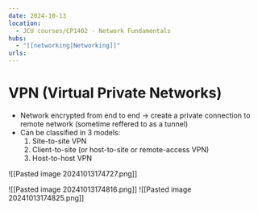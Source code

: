 ```yaml
---
date: 2024-10-13
location:
  - JCU courses/CP1402 - Network Fundamentals
hubs:
  - "[[networking|Networking]]"
urls:
---
```


# VPN (Virtual Private Networks)
+ Network encrypted from end to end -> create a private connection to remote network (sometime reffered to as a tunnel)
+ Can be classified in 3 models:
    1. Site-to-site VPN
    2. Client-to-site (or host-to-site or remote-access VPN) 
    3. Host-to-host VPN

![[Pasted image 20241013174727.png]]

![[Pasted image 20241013174816.png]]
![[Pasted image 20241013174825.png]]